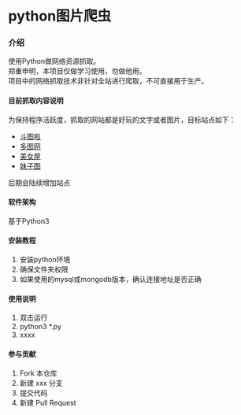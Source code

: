 # python图片爬虫

### 介绍
使用Python做网络资源抓取。<br>
郑重申明，本项目仅做学习使用，勿做他用。<br>
项目中的网络抓取技术非针对全站进行爬取，不可直接用于生产。<br>


####  目前抓取内容说明
为保持程序活跃度，抓取的网站都是好玩的文字或者图片，目标站点如下：
- [斗图啦](https://www.doutula.com/)
- [多图网](https://www.duotoo.com/)
- [美女屋](https://www.mn5.cc/)
- [妹子图](https://www.mzitu.com/)

后期会陆续增加站点

#### 软件架构
基于Python3


#### 安装教程

1.  安装python环境
2.  确保文件夹权限
3.  如果使用的mysql或mongodb版本，确认连接地址是否正确

#### 使用说明

1.  双击运行
2.  python3 *.py
3.  xxxx

#### 参与贡献

1.  Fork 本仓库
2.  新建 xxx 分支
3.  提交代码
4.  新建 Pull Request

